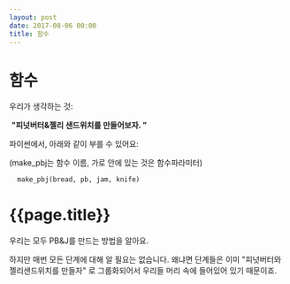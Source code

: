 ```yaml
---
layout: post
date: 2017-08-06 00:00
title: 함수 
---
```


<div id="ppt" markdown="1">

# 함수

우리가 생각하는 것:

​	**"피넛버터&젤리 샌드위치를 만들어보자. "** 

파이썬에서, 아래와 같이 부를 수 있어요: 

(make_pbj는 함수 이름, 가로 안에 있는 것은 함수파라미터)

```python
  make_pbj(bread, pb, jam, knife)
```

</div>

<div id="desc" markdown="1">

# {{page.title}}

우리는 모두 PB&J를 만드는 방법을 알아요.

하지만 매번 모든 단계에 대해 알 필요는 없습니다. 왜냐면 단계들은 이미 "피넛버터와 젤리샌드위치를 만들자" 로  그룹화되어서 우리들 머리 속에 들어있어 있기 때문이죠.

</div>